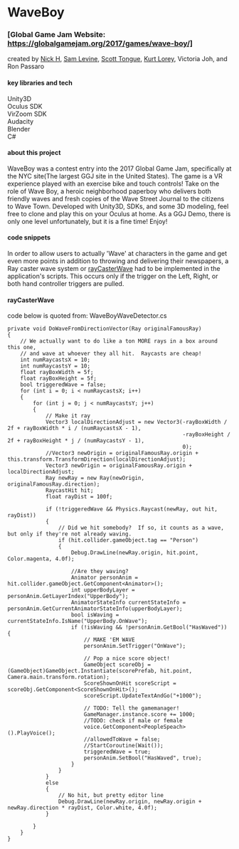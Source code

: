 # WaveBoy
### [Global Game Jam Website: https://globalgamejam.org/2017/games/wave-boy/]

created by [Nick H](https://github.com/smugclimber), [Sam Levine](https://github.com/sjklevine), [Scott Tongue](https://github.com/Stongue), [Kurt Lorey](https://github.com/KurtLorey), Victoria Joh, and Ron Passaro

#### key libraries and tech <br>
Unity3D <br>
Oculus SDK <br>
VirZoom SDK <br>
Audacity <br>
Blender <br>
C# <br>

#### about this project
WaveBoy was a contest entry into the 2017 Global Game Jam, specifically at the NYC site(The largest GGJ site in the United States). The game is a VR experience played with an exercise bike and touch controls! Take on the role of Wave Boy, a heroic neighborhood paperboy who delivers both friendly waves and fresh copies of the Wave Street Journal to the citizens to Wave Town. Developed with Unity3D, SDKs, and some 3D modeling, feel free to clone and play this on your Oculus at home. As a GGJ Demo, there is only one level unfortunately, but it is a fine time! Enjoy!

#### code snippets
In order to allow users to actually 'Wave' at characters in the game and get even more points in addition to throwing and delivering their newspapers, a Ray caster wave system or [rayCasterWave](#rayCasterWave) had to be implemented in the application's scripts. This occurs only if the trigger on the Left, Right, or both hand controller triggers are pulled.

#### rayCasterWave
code below is quoted from: WaveBoyWaveDetector.cs
```
private void DoWaveFromDirectionVector(Ray originalFamousRay)
{
    // We actually want to do like a ton MORE rays in a box around this one,
    // and wave at whoever they all hit.  Raycasts are cheap!
    int numRaycastsX = 10;
    int numRaycastsY = 10;
    float rayBoxWidth = 5f;
    float rayBoxHeight = 5f;
    bool triggeredWave = false;
    for (int i = 0; i < numRaycastsX; i++)
    {
        for (int j = 0; j < numRaycastsY; j++)
        {
            // Make it ray
            Vector3 localDirectionAdjust = new Vector3(-rayBoxWidth / 2f + rayBoxWidth * i / (numRaycastsX - 1),
                                                       -rayBoxHeight / 2f + rayBoxHeight * j / (numRaycastsY - 1),
                                                       0);
            //Vector3 newOrigin = originalFamousRay.origin + this.transform.TransformDirection(localDirectionAdjust);
            Vector3 newOrigin = originalFamousRay.origin + localDirectionAdjust;
            Ray newRay = new Ray(newOrigin, originalFamousRay.direction);
            RaycastHit hit;
            float rayDist = 100f;

            if (!triggeredWave && Physics.Raycast(newRay, out hit, rayDist))
            {
                // Did we hit somebody?  If so, it counts as a wave, but only if they're not already waving.
                if (hit.collider.gameObject.tag == "Person")
                {
                    Debug.DrawLine(newRay.origin, hit.point, Color.magenta, 4.0f);

                    //Are they waving?
                    Animator personAnim = hit.collider.gameObject.GetComponent<Animator>();
                    int upperBodyLayer = personAnim.GetLayerIndex("UpperBody");
                    AnimatorStateInfo currentStateInfo = personAnim.GetCurrentAnimatorStateInfo(upperBodyLayer);
                    bool isWaving = currentStateInfo.IsName("UpperBody.OnWave");
                    if (!isWaving && !personAnim.GetBool("HasWaved")) {
                        // MAKE 'EM WAVE
                        personAnim.SetTrigger("OnWave");

                        // Pop a nice score object!
                        GameObject scoreObj = (GameObject)GameObject.Instantiate(scorePrefab, hit.point, Camera.main.transform.rotation);
                        ScoreShownOnHit scoreScript = scoreObj.GetComponent<ScoreShownOnHit>();
                        scoreScript.UpdateTextAndGo("+1000");

                        // TODO: Tell the gamemanager!
                        GameManager.instance.score += 1000;
                        //TODO: check if male or female
                        voice.GetComponent<PeopleSpeach>().PlayVoice();
                        //allowedToWave = false;
                        //StartCoroutine(Wait());
                        triggeredWave = true;
                        personAnim.SetBool("HasWaved", true);
                    }
                }
            }
            else
            {
                // No hit, but pretty editor line
                Debug.DrawLine(newRay.origin, newRay.origin + newRay.direction * rayDist, Color.white, 4.0f);
            }

        }
    }
}
```
